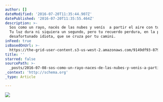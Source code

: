 ```yaml
---
author: []
dateModified: '2016-07-20T11:35:44.907Z'
datePublished: '2016-07-20T11:35:55.464Z'
description: >-
  Sos como un rayo, nacés de las nubes y venís  a partir el aire con tu calor.
  Tu luz dura ni siquiera un segundo, pero tu recuerdo perdura, en la piel del
  desafortunado idiota, que se cruza por tu camini.
inFeed: true
isBasedOnUrl: >-
  https://the-grid-user-content.s3-us-west-2.amazonaws.com/9149df93-879e-413f-84a6-ad1bbfd5fd77.jpg
title: ''
starred: false
sourcePath: >-
  _posts/2016-07-08-sos-como-un-rayo-naces-de-las-nubes-y-venis-a-partir-el-ai.md
_context: 'http://schema.org'
_type: Article

---
```

![](https://the-grid-user-content.s3-us-west-2.amazonaws.com/9149df93-879e-413f-84a6-ad1bbfd5fd77.jpg)
